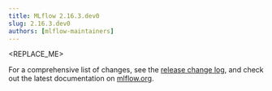 ```yaml
---
title: MLflow 2.16.3.dev0
slug: 2.16.3.dev0
authors: [mlflow-maintainers]
---
```


<REPLACE_ME>

For a comprehensive list of changes, see the [release change log](https://github.com/mlflow/mlflow/releases/tag/v2.16.3.dev0), and check out the latest documentation on [mlflow.org](http://mlflow.org/).
